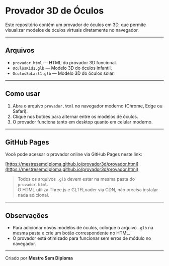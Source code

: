 # Provador 3D de Óculos

Este repositório contém um provador de óculos em 3D, que permite visualizar modelos de óculos virtuais diretamente no navegador.

---

## Arquivos

- `provador.html` — HTML do provador 3D funcional.
- `OculosKid1.glb` — Modelo 3D do óculos infantil.
- `OculosSoLarl1.glb` — Modelo 3D do óculos solar.

---

## Como usar

1. Abra o arquivo `provador.html` no navegador moderno (Chrome, Edge ou Safari).  
2. Clique nos botões para alternar entre os modelos de óculos.  
3. O provador funciona tanto em desktop quanto em celular moderno.  

---

## GitHub Pages

Você pode acessar o provador online via GitHub Pages neste link:  

[https://mestresemdiploma.github.io/provador3d/provador.html](https://mestresemdiploma.github.io/provador3d/provador.html)

> Todos os arquivos `.glb` devem estar na mesma pasta do `provador.html`.  
> O HTML utiliza Three.js e GLTFLoader via CDN, não precisa instalar nada adicional.  

---

## Observações

- Para adicionar novos modelos de óculos, coloque o arquivo `.glb` na mesma pasta e crie um botão correspondente no HTML.  
- O provador está otimizado para funcionar sem erros de módulo no navegador.

---

Criado por **Mestre Sem Diploma**

